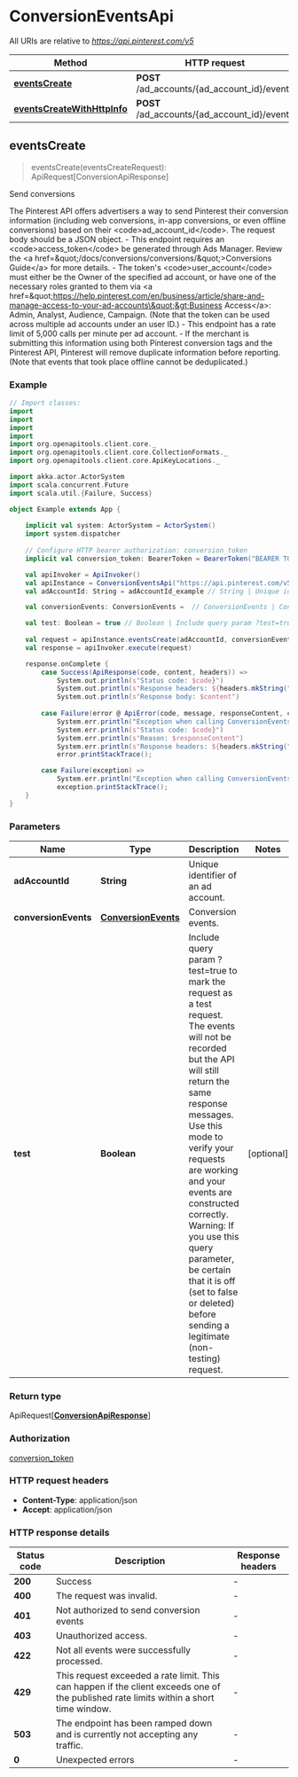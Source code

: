 # ConversionEventsApi

All URIs are relative to *https://api.pinterest.com/v5*

Method | HTTP request | Description
------------- | ------------- | -------------
[**eventsCreate**](ConversionEventsApi.md#eventsCreate) | **POST** /ad_accounts/{ad_account_id}/events | Send conversions
[**eventsCreateWithHttpInfo**](ConversionEventsApi.md#eventsCreateWithHttpInfo) | **POST** /ad_accounts/{ad_account_id}/events | Send conversions



## eventsCreate

> eventsCreate(eventsCreateRequest): ApiRequest[ConversionApiResponse]

Send conversions

The Pinterest API offers advertisers a way to send Pinterest their conversion information (including web conversions, in-app conversions, or even offline conversions) based on their &lt;code&gt;ad_account_id&lt;/code&gt;. The request body should be a JSON object. - This endpoint requires an &lt;code&gt;access_token&lt;/code&gt; be generated through Ads Manager. Review the &lt;a href&#x3D;\&quot;/docs/conversions/conversions/\&quot;&gt;Conversions Guide&lt;/a&gt; for more details. - The token&#39;s &lt;code&gt;user_account&lt;/code&gt; must either be the Owner of the specified ad account, or have one of the necessary roles granted to them via &lt;a href&#x3D;\&quot;https://help.pinterest.com/en/business/article/share-and-manage-access-to-your-ad-accounts\&quot;&gt;Business Access&lt;/a&gt;: Admin, Analyst, Audience, Campaign. (Note that the token can be used across multiple ad accounts under an user ID.) - This endpoint has a rate limit of 5,000 calls per minute per ad account. - If the merchant is submitting this information using both Pinterest conversion tags and the Pinterest API, Pinterest will remove duplicate information before reporting. (Note that events that took place offline cannot be deduplicated.)

### Example

```scala
// Import classes:
import 
import 
import 
import 
import org.openapitools.client.core._
import org.openapitools.client.core.CollectionFormats._
import org.openapitools.client.core.ApiKeyLocations._

import akka.actor.ActorSystem
import scala.concurrent.Future
import scala.util.{Failure, Success}

object Example extends App {
    
    implicit val system: ActorSystem = ActorSystem()
    import system.dispatcher
    
    // Configure HTTP bearer authorization: conversion_token
    implicit val conversion_token: BearerToken = BearerToken("BEARER TOKEN")

    val apiInvoker = ApiInvoker()
    val apiInstance = ConversionEventsApi("https://api.pinterest.com/v5")
    val adAccountId: String = adAccountId_example // String | Unique identifier of an ad account.

    val conversionEvents: ConversionEvents =  // ConversionEvents | Conversion events.

    val test: Boolean = true // Boolean | Include query param ?test=true to mark the request as a test request. The events will not be recorded but the API will still return the same response messages. Use this mode to verify your requests are working and your events are constructed correctly. Warning: If you use this query parameter, be certain that it is off (set to false or deleted) before sending a legitimate (non-testing) request.
    
    val request = apiInstance.eventsCreate(adAccountId, conversionEvents, test)
    val response = apiInvoker.execute(request)

    response.onComplete {
        case Success(ApiResponse(code, content, headers)) =>
            System.out.println(s"Status code: $code}")
            System.out.println(s"Response headers: ${headers.mkString(", ")}")
            System.out.println(s"Response body: $content")
        
        case Failure(error @ ApiError(code, message, responseContent, cause, headers)) =>
            System.err.println("Exception when calling ConversionEventsApi#eventsCreate")
            System.err.println(s"Status code: $code}")
            System.err.println(s"Reason: $responseContent")
            System.err.println(s"Response headers: ${headers.mkString(", ")}")
            error.printStackTrace();

        case Failure(exception) => 
            System.err.println("Exception when calling ConversionEventsApi#eventsCreate")
            exception.printStackTrace();
    }
}
```

### Parameters


Name | Type | Description  | Notes
------------- | ------------- | ------------- | -------------
 **adAccountId** | **String**| Unique identifier of an ad account. |
 **conversionEvents** | [**ConversionEvents**](ConversionEvents.md)| Conversion events. |
 **test** | **Boolean**| Include query param ?test&#x3D;true to mark the request as a test request. The events will not be recorded but the API will still return the same response messages. Use this mode to verify your requests are working and your events are constructed correctly. Warning: If you use this query parameter, be certain that it is off (set to false or deleted) before sending a legitimate (non-testing) request. | [optional]

### Return type

ApiRequest[[**ConversionApiResponse**](ConversionApiResponse.md)]


### Authorization

[conversion_token](../README.md#conversion_token)

### HTTP request headers

- **Content-Type**: application/json
- **Accept**: application/json

### HTTP response details
| Status code | Description | Response headers |
|-------------|-------------|------------------|
| **200** | Success |  -  |
| **400** | The request was invalid. |  -  |
| **401** | Not authorized to send conversion events |  -  |
| **403** | Unauthorized access. |  -  |
| **422** | Not all events were successfully processed. |  -  |
| **429** | This request exceeded a rate limit. This can happen if the client exceeds one of the published rate limits within a short time window. |  -  |
| **503** | The endpoint has been ramped down and is currently not accepting any traffic. |  -  |
| **0** | Unexpected errors |  -  |

